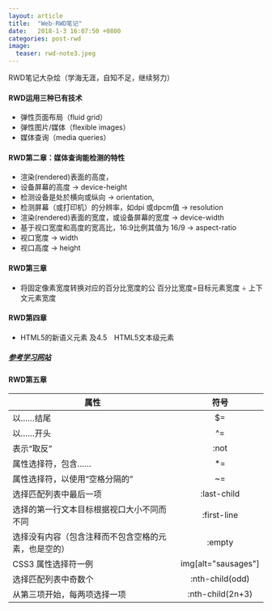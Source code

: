 ```yaml
---
layout: article
title:  "Web-RWD笔记"
date:   2018-1-3 16:07:50 +0800
categories: post-rwd
image:
  teaser: rwd-note3.jpeg
---
```


RWD笔记大杂烩（学海无涯，自知不足，继续努力）

#### RWD运用三种已有技术
- 弹性页面布局（fluid grid）
- 弹性图片/媒体（flexible images）
- 媒体查询（media queries）

#### RWD第二章：媒体查询能检测的特性
- 渲染(rendered)表面的高度，
- 设备屏幕的高度 → device-height
- 检测设备是处於横向或纵向 → orientation,
- 检测屏幕（或打印机）的分辨率，如dpi 或dpcm值 → resolution
- 渲染(rendered)表面的宽度，或设备屏幕的宽度 → device-width
- 基于视口宽度和高度的宽高比，16:9比例其值为 16/9 → aspect-ratio
- 视口宽度 → width
- 视口高度 → height

####  RWD第三章
- 将固定像素宽度转换对应的百分比宽度的公
  百分比宽度=目标元素宽度 ÷ 上下文元素宽度

#### RWD第四章
- HTML5的新语义元素 及4.5　HTML5文本级元素
##### [参考学习网站](http://www.w3school.com.cn/html/html_elements.asp)

#### RWD第五章


| 属性          | 符号
| ------------- |:-------------:
|以……结尾 | $=
|以……开头 | ^=
|表示“取反” | :not
| 属性选择符，包含…… | *=
|属性选择符，以使用“空格分隔的” | ~=
|选择匹配列表中最后一项 | :last-child
|选择的第一行文本目标根据视口大小不同而不同 | :first-line
|选择没有内容（包含注释而不包含空格的元素，也是空的）| :empty
|CSS3 属性选择符一例 | img[alt="sausages"]
|选择匹配列表中奇数个 | :nth-child(odd)
|从第三项开始，每两项选择一项 | :nth-child(2n+3)